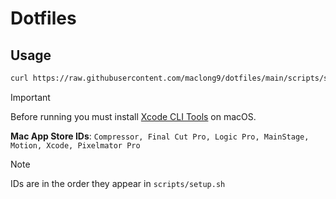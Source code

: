 # Dotfiles

## Usage

```sh
curl https://raw.githubusercontent.com/maclong9/dotfiles/main/scripts/setup.sh | sh
```

> [!IMPORTANT] 
> Before running you must install [Xcode CLI Tools](https://stackoverflow.com/a/9329325) on macOS.

**Mac App Store IDs**: `Compressor, Final Cut Pro, Logic Pro, MainStage, Motion, Xcode, Pixelmator Pro`

> [!NOTE] 
> IDs are in the order they appear in `scripts/setup.sh`

